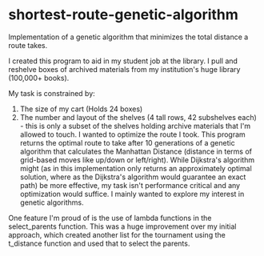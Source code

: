 # shortest-route-genetic-algorithm
Implementation of a genetic algorithm that minimizes the total distance a route takes. 

I created this program to aid in my student job at the library. I pull and reshelve boxes of archived materials from my institution's huge library (100,000+ books).

My task is constrained by:
  1. The size of my cart (Holds 24 boxes)
  2. The number and layout of the shelves (4 tall rows, 42 subshelves each) - this is only a subset of the shelves holding archive materials that I'm allowed to touch.
I wanted to optimize the route I took.
This program returns the optimal route to take after 10 generations of a genetic algorithm that calculates the Manhattan Distance (distance in terms of grid-based moves like up/down or left/right).
While Dijkstra's algorithm might (as in this implementation only returns an approximately optimal solution, where as the Dijkstra's algorithm would guarantee an exact path) be more effective, my task isn't performance critical and any optimization would suffice. I mainly wanted to explore my interest in genetic algorithms.

One feature I'm proud of is the use of lambda functions in the select_parents function. This was a huge improvement over my initial approach, which created another list for the tournament using the t_distance function and used that to select the parents.


